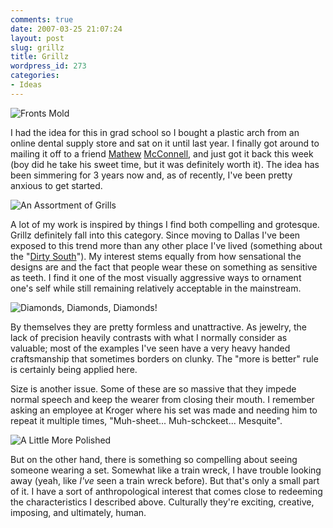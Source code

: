 ```yaml
---
comments: true
date: 2007-03-25 21:07:24
layout: post
slug: grillz
title: Grillz
wordpress_id: 273
categories:
- Ideas
---
```


![Fronts Mold](http://ryanfitzer.com/main/wp-content/uploads/2007/03/img_0939.jpg)

I had the idea for this in grad school so I bought a plastic arch from an online dental supply store and sat on it until last year. I finally got around to mailing it off to a friend [Mathew](http://ryanfitzer.com/main/wp-content/uploads/2007/03/mcconnell_07.jpg) [McConnell](http://ryanfitzer.com/main/wp-content/uploads/2007/03/mcconnell_08.jpg), and just got it back this week (boy did he take his sweet time, but it was definitely worth it). The idea has been simmering for 3 years now and, as of recently, I've been pretty anxious to get started.

![An Assortment of Grills](http://ryanfitzer.com/main/wp-content/uploads/2007/03/dental_grills_007.jpg)

A lot of my work is inspired by things I find both compelling and grotesque. Grillz definitely fall into this category. Since moving to Dallas I've been exposed to this trend more than any other place I've lived (something about the "[Dirty South](http://en.wikipedia.org/wiki/Dirty_south)"). My interest stems equally from how sensational the designs are and the fact that people wear these on something as sensitive as teeth. I find it one of the most visually aggressive ways to ornament one's self while still remaining relatively acceptable in the mainstream.

![Diamonds, Diamonds, Diamonds!](http://ryanfitzer.com/main/wp-content/uploads/2007/07/grillzdollars.jpg)

By themselves they are pretty formless and unattractive. As jewelry, the lack of precision heavily contrasts with what I normally consider as valuable; most of the examples I've seen have a very heavy handed craftsmanship that sometimes borders on clunky. The "more is better" rule is certainly being applied here.

Size is another issue. Some of these are so massive that they impede normal speech and keep the wearer from closing their mouth. I remember asking an employee at Kroger where his set was made and needing him to repeat it multiple times, "Muh-sheet... Muh-schckeet... Mesquite".

![A Little More Polished](http://ryanfitzer.com/main/wp-content/uploads/2007/03/gr05.jpg)

But on the other hand, there is something so compelling about seeing someone wearing a set. Somewhat like a train wreck, I have trouble looking away (yeah, like _I've_ seen a train wreck before). But that's only a small part of it. I have a sort of anthropological interest that comes close to redeeming the characteristics I described above. Culturally they're exciting, creative, imposing, and ultimately, human.
